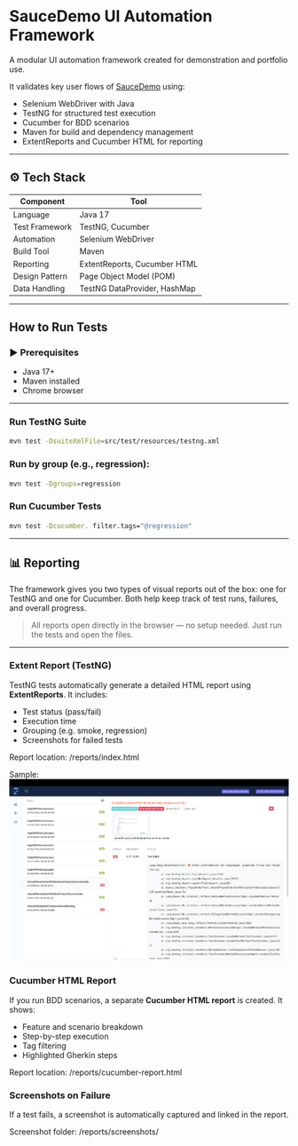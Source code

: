# SauceDemo UI Automation Framework

A modular UI automation framework created for demonstration and portfolio use.

It validates key user flows of [SauceDemo](https://www.saucedemo.com/) using:

-  Selenium WebDriver with Java
-  TestNG for structured test execution
-  Cucumber for BDD scenarios
-  Maven for build and dependency management
-  ExtentReports and Cucumber HTML for reporting

---

## ⚙️ Tech Stack

| Component         | Tool                         |
|------------------|------------------------------|
| Language          | Java 17                      |
| Test Framework    | TestNG, Cucumber             |
| Automation        | Selenium WebDriver           |
| Build Tool        | Maven                        |
| Reporting         | ExtentReports, Cucumber HTML |
| Design Pattern    | Page Object Model (POM)      |
| Data Handling     | TestNG DataProvider, HashMap |
---

## How to Run Tests

### ▶ Prerequisites
- Java 17+
- Maven installed
- Chrome browser

---

###  Run TestNG Suite
```bash
mvn test -DsuiteXmlFile=src/test/resources/testng.xml
```

### Run by group (e.g., regression):
```bash
mvn test -Dgroups=regression
```

### Run Cucumber Tests
```bash
mvn test -Dcucumber. filter.tags="@regression"
```
---

## 📊 Reporting
The framework gives you two types of visual reports out of the box: one for TestNG and one for Cucumber.
Both help keep track of test runs, failures, and overall progress.

> All reports open directly in the browser — no setup needed. Just run the tests and open the files.

---

### Extent Report (TestNG)

TestNG tests automatically generate a detailed HTML report using **ExtentReports**. It includes:

- Test status (pass/fail)
- Execution time
- Grouping (e.g. smoke, regression)
- Screenshots for failed tests

Report location: /reports/index.html

Sample:
![ExtentReport Screenshot](reports/sample-testng-report.png)

### Cucumber HTML Report

If you run BDD scenarios, a separate **Cucumber HTML report** is created. It shows:

- Feature and scenario breakdown
- Step-by-step execution
- Tag filtering
- Highlighted Gherkin steps

Report location:
/reports/cucumber-report.html

### Screenshots on Failure

If a test fails, a screenshot is automatically captured and linked in the report.

Screenshot folder:
/reports/screenshots/






